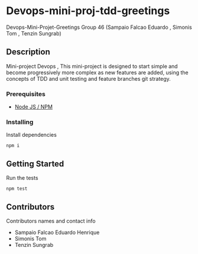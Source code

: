 # Devops-mini-proj-tdd-greetings
Devops-Mini-Projet-Greetings Group 46 (Sampaio Falcao Eduardo , Simonis Tom , Tenzin Sungrab)

## Description

Mini-project Devops , This mini-project is designed to start simple and become progressively more complex as new features are added, using the concepts of TDD and unit testing and feature branches git strategy.

### Prerequisites

- [Node JS / NPM](https://nodejs.org/en/)

### Installing

Install dependencies

```
npm i
```

## Getting Started

Run the tests

```
npm test
```

## Contributors

Contributors names and contact info

- Sampaio Falcao Eduardo Henrique
- Simonis Tom
- Tenzin Sungrab
